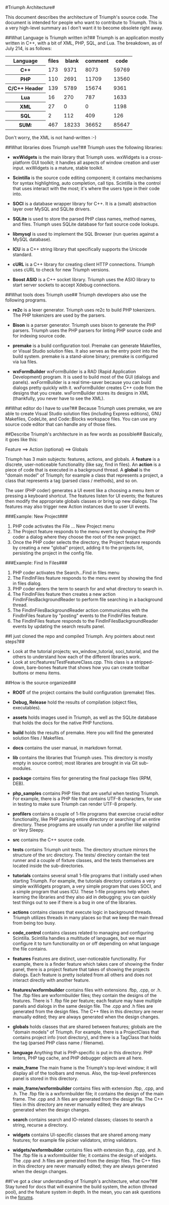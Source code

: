 #Triumph Architecture#

This document describes the architecture of Triumph's source code. The document
is intended for people who want to contribute to Triumph. This is a very high-level
summary as I don't want it to become obsolete right away.

##What Language is Triumph written in?##
Triumph is an application mostly written in C++, with a bit of XML, PHP, SQL, and Lua.
The breakdown, as of July 214, is as follows: 

<table>
<tr>
	<th>Language</th>
	<th>files</th>
	<th>blank</th>
	<th>comment</th>
	<th>code</th>
</tr>
<tr><th>C++                 </td><td>   173   </td><td>   9371    </td><td>    8073   </td><td>   59769</td> </tr>
<tr><th>PHP                 </td><td>   110   </td><td>   2691    </td><td>   11709   </td><td>   13560</td> </tr>
<tr><th>C/C++ Header        </td><td>   139   </td><td>   5789    </td><td>   15674   </td><td>    9361</td> </tr>
<tr><th>Lua                 </td><td>    16   </td><td>    270    </td><td>     787   </td><td>    1633</td> </tr>
<tr><th>XML                 </td><td>    27   </td><td>      0    </td><td>       0   </td><td>    1198</td> </tr>
<tr><th>SQL                 </td><td>     2   </td><td>    112    </td><td>     409   </td><td>     126</td> </tr>
<tr><th>SUM:                </td><td>   467   </td><td>  18233    </td><td>   36652   </td><td>   85647</td> </tr>
</tr>
</table>

Don't worry, the XML is not hand-written :-)

##What libraries does Triumph use?##
Triumph uses the following libraries:

* __wxWidgets__
  is the main library that Triumph uses.  wxWidgets is a cross-platform
  GUI toolkit; it handles all aspects of window creation and user input. wxWidgets
  is a mature, stable toolkit.

* __Scintilla__
  is the source code editing component; it contains mechanisms for
  syntax highlighting, auto completion, call tips.  Scintilla is the control
  that uses interact with the most; it's where the users type in their code 
  into.

* __SOCI__
  is a database wrapper library for C++. It is a (small) abstraction 
  layer over MySQL and SQLite drivers.

* __SQLite__
  is used to store the parsed PHP class names, method names, and
  files.  Triumph uses SQLite database for fast source code lookups.

* __libmysql__
  is used to implement the SQL Browser (run queries against a MySQL database).

* __ICU__
  is a C++ string library that specifically supports the Unicode standard.

* __cURL__
  is a C++ library for creating client HTTP connections. Triumph uses cURL
  to check for new Triumph versions.

* __Boost ASIO__
  is a C++ socket library. Triumph uses the ASIO library to start server sockets to
  accept Xdebug connections.

##What tools does Triumph use##
Triumph developers also use the following programs.

* __re2c__
  is a lexer generator. Triumph uses re2c to build PHP tokenizers. The PHP 
  tokenizers are used by the parsers.

* __Bison__
  is a parser generator. Triumph uses bison to generate the PHP parsers.
  Triumph uses the PHP parsers for linting PHP source code and for indexing
  source code.

* __premake__
	is a build configuration tool.  Premake can generate Makefiles, or
  Visual Studio solution files.  It also serves as the entry point into the
  build system.  premake is a stand-alone binary; premake is configured
  via lua files.

* __wxFormBuilder__
  wxFormBuilder is a RAD (Rapid Application Development) program.  It is used
  to build most of the GUI (dialogs and panels). wxFormBuilder is a real
  time-saver because you can build dialogs pretty quickly with it.  wxFormBuilder
  creates C++ code from the designs that you create. wxFormBuilder stores its
  designs in XML (thankfully, you never have to see the XML).

##What editor do I have to use?##
Because Triumph uses premake, we are able to create Visual Studio solution files
(including Express editions), GNU Makefiles, CodeLite, and Code::Blocks workspace files. 
You can use any source code editor that can handle any of those files.

##Describe Triumph's architecture in as few words as possible##
Basically, it goes like this:

Feature ==> Action (optional) ==> Globals

Triumph has 3 main subjects: features, actions, and globals.
A __feature__ is a discrete, user-noticeable functionality (like say, find in files). An
__action__ is a piece of code that is executed in a background thread.  A __global__
is the "domain model" of Triumph; for example a class that represents a project, 
a class that represents a tag (parsed class / methods), and so on.

The user (PHP coder) generates a UI event like a choosing a menu item or pressing a keyboard
shortcut.  The features listen for UI events; the features then modify
the appropriate globals classes or bring up new dialogs.  The features may also
trigger new Action instances due to user UI events.


###Example: New Project###

1. PHP code activates the File ... New Project menu
2. The Project feature responds to the menu event by showing the PHP coder 
   a dialog where they choose the root of the new project.
3. Once the PHP coder selects the directory, the Project feature responds
   by creating a new "global" project, adding it to the projects list, persisting
   the project in the config file.

###Example: Find In Files###

1. PHP coder activates the Search...Find in files menu
2. The FindInFiles feature responds to the menu event by showing the find in files dialog.
3. PHP coder enters the term to search for and what directory to search in.
3. The FindInFiles feature then creates a new action FindInFilesBackgroundReader to 
   perform file searching in a background thread.
4. The FindInFilesBackgroundReader action communicates with the FindInFiles feature
   by "posting" events to the FindInFiles feature.
5. The FindInFiles feature responds to the FindInFilesBackgroundReader events by
   updating the search results panel.

##I just cloned the repo and compiled Triumph. Any pointers about next steps?##

* Look at the tutorial projects; wx_window_tutorial, soci_tutorial, and the others 
  to understand how each of the different libraries work.
* Look at src/features/TestFeatureClass.cpp.  This class is a stripped-down, bare-bones
  feature that shows how you can create toolbar buttons or menu items.

##How is the source organized##

* __ROOT__ of the project contains the build configuration (premake) files.

* __Debug, Release__  hold the results of compilation (object files, executables).

* __assets__  holds images used in Triumph, as well as the SQLite database that
  holds the docs for the native PHP functions.

* __build__ holds the results of premake. Here you will find the generated
  solution files / Makefiles.

* __docs__ contains the user manual, in markdown format.

* __lib__ contains the libraries that Triumph uses. This directory
  is mostly empty in source control; most libraries are brought in via Git 
  sub-modules.
 
* __package__ contains files for generating the final package files (RPM, DEB).

* __php_samples__ contains PHP files that are useful when testing Triumph.
  For example, there is a PHP file that contains UTF-8 characters, for
  use in testing to make sure Triumph can render UTF-8 properly.

* __profilers__ contains a couple of 1-file programs that exercise 
  crucial editor functionality, like PHP parsing entire directory or
  searching of an entire directory. These programs are usually run
  under a profiler like valgrind or Very Sleepy.

* __src__ contains the C++ source code.    

* __tests__ contains Triumph unit tests.  The directory structure
  mirrors the structure of the src directory. The tests/ directory
  contain the test runner and a couple of fixture classes, and the 
  tests themselves are located inside the sub-directories.

* __tutorials__ contains several small 1-file programs that I initially
  used when starting Triumph.  For example, the tutorials directory contains
  a very simple wxWidgets program, a very simple program that uses SOCI, and
  a simple program that uses ICU.  These 1-file programs help when learning
  the libraries and they also aid in debugging; you can quickly test things
  out to see if there is a bug in one of the libraries.

* __actions__ contains classes that execute logic in background threads. Triumph utilizes
threads in many places so that we keep the main thread from being too
busy.

* __code_control__ contains classes related to managing and configuring Scintilla. Scintilla handles 
a multitude of languages, but we must configure it to turn functionality on or
off depending on what language the file contains.

* __features__ Features are distinct, user-noticeable functionality. For example, there is a 
finder feature which takes care of showing the finder panel, there is a project feature that
takes of showing the projects dialogs. Each feature is pretty isolated from
all others and does not interact directly with another feature.

* __features/wxformbuilder__ contains files with extensions .fbp, .cpp, or .h.  The 
.fbp files are wxformbuilder files; they contain the designs of the features. There is 1 
.fbp file per feature; each feature may have multiple panels and dialogs in the same design 
file.  The .cpp and .h files are generated from the design files.  The C++ files in this directory 
are never manually edited; they are always generated when the design changes.

* __globals__ holds classes that are shared between features; globals are the "domain
models" of Triumph.  For example, there is a ProjectClass that contains project
info (root directory), and there is a TagClass that holds the tag (parsed PHP
class name / filename).

* __language__ Anything that is PHP-specific is put in this directory. PHP linters, 
PHP tag cache, and PHP debugger objects are all here.

* __main_frame__ The main frame is the Triumph's top-level window; it will display all of the 
toolbars and menus. Also, the top-level preferences panel is stored in this directory.

* __main_frame/wxformbuilder__ contains files with extension .fbp, .cpp, and .h.  The 
.fbp file is a wxformbuilder file; it contains the design of the main frame.  The .cpp 
and .h files are generated from  the design file.  The C++ files in this directory are 
never manually edited; they are always generated when the design changes.

* __search__ contains search and IO-related classes; classes to search a string, recurse a directory.

* __widgets__ contains UI-specific classes that are shared among many features; for example file picker
validators, string validators.

* __widgets/wxformbuilder__ contains files with extension fb.p, .cpp, and .h.  The 
.fbp file is a wxformbuilder file; it contains the design of widgets.  The .cpp and 
.h files are generated from  the design files.  The C++ files in this directory are never 
manually edited; they are always generated when the design changes.

##I've got a clear understanding of Triumph's architecture, what now?##
Stay tuned for docs that will examine the build system, the action (thread pool),
and the feature system in depth. In the mean, you can ask questions in the [forums](http://support.triumph4php.com/).
